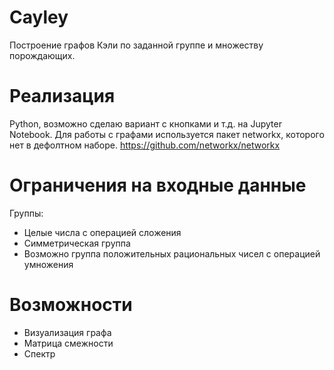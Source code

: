 # Cayley
Построение графов Кэли по заданной группе и множеству порождающих.
# Реализация
Python, возможно сделаю вариант с кнопками и т.д. на Jupyter Notebook.
Для работы с графами используется пакет networkx, которого нет в дефолтном наборе. https://github.com/networkx/networkx

# Ограничения на входные данные
Группы:
- Целые числа с операцией сложения
- Симметрическая группа
- Возможно группа положительных рациональных чисел с операцией умножения
# Возможности
- Визуализация графа 
- Матрица смежности 
- Спектр
